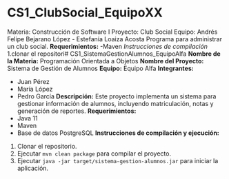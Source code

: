 # CS1_ClubSocial_EquipoXX
Materia: Construcción de Software I
Proyecto: Club Social
Equipo: Andrés Felipe Bejarano López - Estefanía Loaiza Acosta
Programa para administrar un club social.
**Requerimientos:**
-Maven
*Instrucciones de compilación*
1.clonar el repositori# CS1_SistemaGestionAlumnos_EquipoAlfa
**Nombre de la Materia:** Programación Orientada a Objetos
**Nombre del Proyecto:** Sistema de Gestión de Alumnos
**Equipo:** Equipo Alfa
**Integrantes:**
* Juan Pérez
* María López
* Pedro García
**Descripción:**
Este proyecto implementa un sistema para gestionar información de alumnos,
incluyendo matriculación, notas y generación de reportes.
**Requerimientos:**
* Java 11
* Maven
* Base de datos PostgreSQL
**Instrucciones de compilación y ejecución:**
1. Clonar el repositorio.
2. Ejecutar `mvn clean package` para compilar el proyecto.
3. Ejecutar `java -jar target/sistema-gestion-alumnos.jar` para iniciar la
aplicación.
